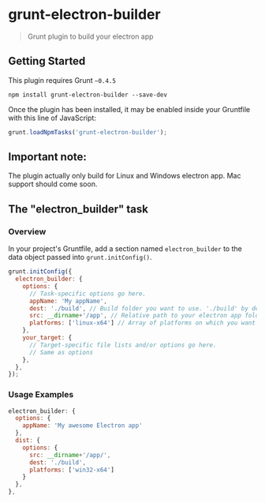 # grunt-electron-builder

> Grunt plugin to build your electron app

## Getting Started
This plugin requires Grunt `~0.4.5`

```shell
npm install grunt-electron-builder --save-dev
```

Once the plugin has been installed, it may be enabled inside your Gruntfile with this line of JavaScript:

```js
grunt.loadNpmTasks('grunt-electron-builder');
```

## Important note:

The plugin actually only build for Linux and Windows electron app. Mac support should come soon.

## The "electron_builder" task

### Overview
In your project's Gruntfile, add a section named `electron_builder` to the data object passed into `grunt.initConfig()`.

```js
grunt.initConfig({
  electron_builder: {
    options: {
      // Task-specific options go here.
      appName: 'My appName',
      dest: './build', // Build folder you want to use. './build' by default
      src: __dirname+'/app', // Relative path to your electron app folder
      platforms: ['linux-x64'] // Array of platforms on which you want your app to run. Actually only support 'linux-64' and 'win32-x64'
    },
    your_target: {
      // Target-specific file lists and/or options go here.
      // Same as options
    },
  },
});
```
### Usage Examples
```js
electron_builder: {
  options: {
    appName: 'My awesome Electron app'
  },
  dist: {
    options: {
      src: __dirname+'/app/',
      dest: './build',
      platforms: ['win32-x64']
    }
  },
},
```